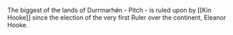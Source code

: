 The biggest of the lands of Durrmarhǿn - Pitch - is ruled upon by [[Kin Hooke]] since the election of the very first Ruler over the continent, Eleanor Hooke.